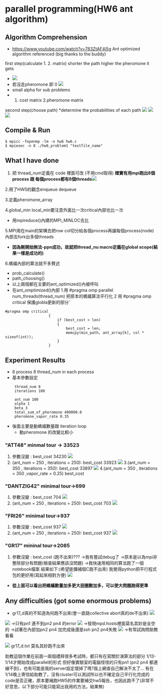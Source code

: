 # parallel programming(HW6 ant algorithm)
 
## Algorithm Comprehension
* https://www.youtube.com/watch?v=783ZtAF4j5g
Ant optimized algorithm referenced
(big thanks to the buddy) 

first step(calculate 1. 2. matrix)
shorter the path higher the pheromone it gets
* ![](https://i.imgur.com/qvcQTqo.png)
* 若沒走pheromone 即 0
![](https://i.imgur.com/NRzJc3e.png)
* small alpha for sub problems
* 1. cost matrix 2.pheromone matrix

second step(choose path)
*determine the probabilities of each path
![](https://i.imgur.com/sDZUOb5.png)
![](https://i.imgur.com/lYGpEXJ.png)
![](https://i.imgur.com/OlamDV4.png)

## Compile & Run
```
$ mpicc -fopenmp -lm -o hw6 hw6.c
$ mpiexec -n 8 ./hw6_problem1 "textfile_name"
```
## What I have done
1. 把 thread_num定義在 code 裡面可改 (不用cmd取得)
**確實有用mpi跑出8個process 跟 每個process都有8個threads**![](https://i.imgur.com/TSRp6k0.png)

2.用了HW5的觀念enqueue dequeue

3.定義pheromone_array

4.global_min local_min要注意外面比一次critical內部也比一次
+ 用mpireduce()內建的MPI_MINLOC去比

5.MPI用在main的架構去把row col切分給各個process再讓每個process(node)內部去fork出多個threads

+ **因為剛開始無法-ppn成功，故就把thread_nu macro定義在global scope(結果一樣是成功的)**

6.螞蟻內部的算法就不多贅述
+ prob_calculate()
+ path_choosing()
+ 以上兩個都在主要的ant_optimized()內被呼叫
+ 在ant_omptimized()內部
1.用 #pragma omp parallel num_threads(thread_num) 把原本的螞蟻算法平行化
2 用 #pragma omp critical 保護globla更新的部分ˇ
```c=
#pragma omp critical
                    {
                        if (best_cost > len)
                        {
                            best_cost = len;
                            memcpy(min_path, ant_array[k], col * sizeof(int));
                        }
                    }
```

## Experiment Results
+ 8 process 8 thread_num in each process
+ 基本參數設定
    ```
     thread_num 8
     iterations 100
     
     ant_num 100
     alpha 1
     beta 3
     total_sum_of_pheromone 400000.0
     pheromone_vapor_rate 0.35
    ```
+ 後面主要是動螞蟻數量跟 iteration loop
    * 動pheromone 的改變比較小 
### "ATT48" minmal tour -> 33523
1. 參數沒變 : best_cost 34230 ![](https://i.imgur.com/zblb3pH.png)
2. (ant_num = 250 , iterations = 250): best_cost 33923 ![](https://i.imgur.com/t6ThQEA.png)
3.(ant_num = 350 , iterations = 350): best_cost 33897 ![](https://i.imgur.com/gga0HS9.png)
4.(ant_num = 350 , iterations = 350 ,vapor_rate = 0.25) best_cost 
 

### "DANTZIG42" minimal tour->699
1. 參數沒變 : best_cost 704 ![](https://i.imgur.com/dg25rp1.png)
2. (ant_num = 250 , iterations = 250): best_cost 703 ![](https://i.imgur.com/2FwV0me.png)


### "FRI26" minimal tour->937
1. 參數沒變 : best_cost 937 ![](https://i.imgur.com/WzQ8kZr.png)
2. (ant_num = 250 , iterations = 250): best_cost 937 ![](https://i.imgur.com/yJ0zZAj.png)

### "GR17" mininal tour->2085
1. 參數沒變 : best_cost (跑不出來)???
->我有嘗試debug了
->原本是以為mpi非整除部分有問題(檢查結果應該沒問題)
->我快速用相同的算法跑了一個notebook檔案
結果如下:(希望能彌補個C跑不出來)
我覺得python把平行程式包的更好用(寫起來相對方便)
![](https://i.imgur.com/96RyC1B.png)

+ **從上面可以看出把螞蟻數量加多更大迴圈數加多，可以使大問題跑得更準**

## Any difficulties (got some enormous problems)
+ gr17_d真的不知道為何跑不出來(會一直跳collective abort真的de不出來)
![](https://i.imgur.com/86GX2OA.png)

![](https://i.imgur.com/zlHWGLw.png)
->只有pn1 連不到pn2 pn4 的error
![](https://i.imgur.com/LY5wkyl.png)
->發現mpd.hosts裡面莫名其妙是全空的
->試著在內部加pn2 pn4 加完成後還是ssh pn2 pn4失敗
![](https://i.imgur.com/2nNUaXS.png)
->有常試詢問助教看看

![](https://i.imgur.com/oXQZKIS.png)
gr17_d.txt 莫名其妙跑不出來

助教這個作業在前面一兩個禮拜很多考試時，都只有在寫關於演算法的部分
1/13-1/14才開始改成parallel的形式
但好像實驗室的電腦怪怪的只有pn1 (pn2 pn4 都連線不到)，也有可能是我的server設定壞掉了嗎?我上網查自己解決不太了...
有在1/14晚上寄信給助教了，沒有cluster可以測試所以也不確定自己平行化完成的code是否正確，原本要補跑HW5的作業要補交hw5報告，也因此跑不了(非常不好意思，以下部分可能只能寫出我用的方法，結果無)


